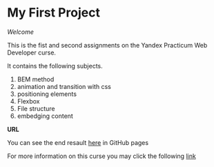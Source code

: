 # My First Project

*Welcome*


This is the fist and second assignments on the Yandex Practicum Web Developer curse.


It contains the following subjects.

1. BEM method
2. animation and transition with css
3. positioning elements
4. Flexbox
5. File structure
6. embedging content

**URL**

You can see the end resault [here](https://carolina-toren.github.io/web_project_1/) in GitHub pages


For more information on this curse you may click the following [link](https://www.practicum100.org/)
